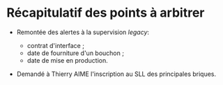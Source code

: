 # Récapitulatif des points à arbitrer

* Remontée des alertes à la supervision *legacy*:
  * contrat d'interface ;
  * date de fourniture d'un bouchon ;
  * date de mise en production.

* Demandé à Thierry AIME l'inscription au SLL des principales briques.